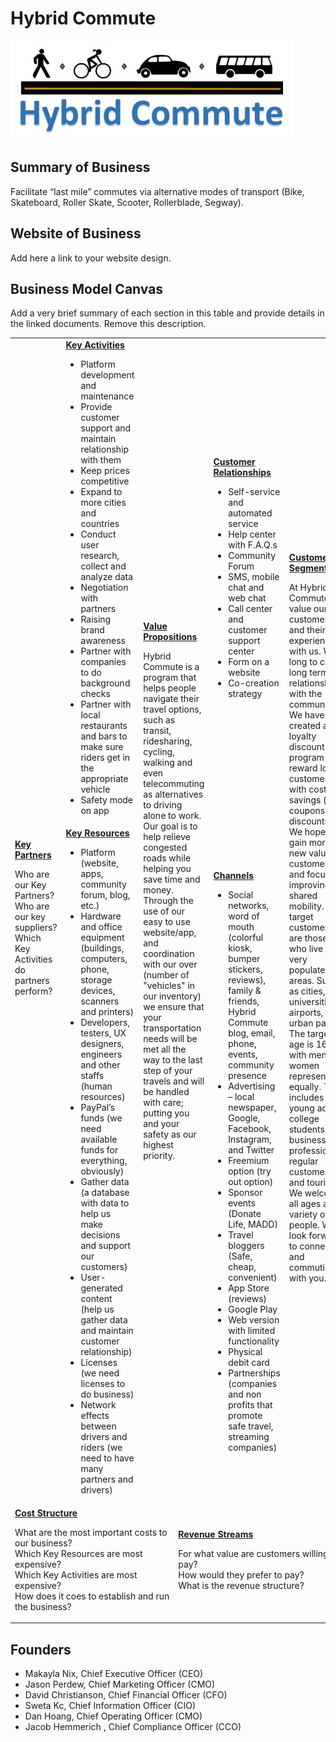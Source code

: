 # Hybrid Commute
![Alt text](hybridcommute.jpg?raw=true "Hybrid Commute")

## Summary of Business
Facilitate “last mile” commutes via alternative modes of transport (Bike, Skateboard, Roller Skate, Scooter, Rollerblade, Segway).

## Website of Business
Add here a link to your website design.

## Business Model Canvas
Add a very brief summary of each section in this table and provide details in the linked documents. Remove this description.

<table>
  <tr>
    <td rowspan="2">
      <b><a href="Key_Partners.md">Key Partners</a></b>
      <p>Who are our Key Partners?<br>
      Who are our key suppliers?<br>
      Which Key Activities do partners perform?</p>
    </td>
    <td>
      <b><a href="Key_Activities.md">Key Activities</a></b>
      <ul>
        <li>Platform development and maintenance</li>
        <li>Provide customer support and maintain relationship with them</li>
        <li>Keep prices competitive</li>
        <li>Expand to more cities and countries</li>
        <li>Conduct user research, collect and analyze data</li>
        <li>Negotiation with partners</li>
        <li>Raising brand awareness</li>
        <li>Partner with companies to do background checks</li>
        <li>Partner with local restaurants and bars to make sure riders get in the appropriate vehicle</li>
        <li>Safety mode on app</li>
      </ul>
    </td>
    <td rowspan="2" colspan="2">
      <b><a href="Value_Propositions.md">Value Propositions</a></b>
      <p>Hybrid Commute is a program that helps people navigate their travel options, such as transit, ridesharing, cycling, walking and even telecommuting as alternatives to driving alone to work. Our goal is to help relieve congested roads while helping you save time and money. Through the use of our easy to use website/app, and coordination with our over (number of "vehicles" in our inventory) we ensure that your transportation needs will be met all the way to the last step of your travels and will be handled with care; putting you and your safety as our highest priority.</p>
      <br><br><br><br><br>
    </td>
    <td>
      <b><a href="Customer_Relationships.md">Customer Relationships</a></b>
       <ul>
         <li>Self-service and automated service</li>
         <li>Help center with F.A.Q.s</li>
         <li>Community Forum</li>
         <li>SMS, mobile chat and web chat</li>
         <li>Call center and customer support center</li>
         <li>Form on a website</li>
         <li>Co-creation strategy</li>
       </ul> 
    </td>
    <td rowspan="2">
      <b><a href="Customer_Segments.md">Customer Segments</a></b>
      <p>At Hybrid Commute we value our customers and their experiences with us. We long to create long term relationships with the community. We have created a loyalty discount program to reward loyal customers with cost savings (i.e. coupons, discounts). We hope to gain more new valuable customers and focus on improving shared mobility. Our target customers are those who live in very populated areas. Such as cities, universities, airports, and urban parts. The target age is 16-34 with men and women represented equally. This includes young adults, college students, business professionals, regular customers, and tourist. We welcome all ages and a variety of people. We look forward to connecting and commuting with you.</p>
    </td>
  </tr>
  <tr>
    <td>
      <b><a href="Key_Resources.md">Key Resources</a></b>
      <ul>
        <li>Platform (website, apps, community forum, blog, etc.)</li>
        <li>Hardware and office equipment (buildings, computers, phone, storage devices, scanners and printers)</li>
        <li>Developers, testers, UX designers, engineers and other staffs (human resources)</li>
        <li>PayPal’s funds (we need available funds for everything, obviously)</li>
        <li>Gather data (a database with data to help us make decisions and support our customers)</li>
        <li>User-generated content (help us gather data and maintain customer relationship)</li>
        <li>Licenses (we need licenses to do business)</li>
        <li>Network effects between drivers and riders (we need to have many partners and drivers)</li>
      </ul>
    </td>
    <td>
      <b><a href="Channels.md">Channels</a></b>
      <ul>
        <li>Social networks, word of mouth (colorful kiosk, bumper stickers, reviews), family & friends, Hybrid Commute blog, email, phone, events, community presence</li>
        <li>Advertising – local newspaper, Google, Facebook, Instagram, and Twitter</li>
        <li>Freemium option (try out option)</li>
        <li>Sponsor events (Donate Life, MADD)</li>
        <li>Travel bloggers (Safe, cheap, convenient)</li>
        <li>App Store (reviews)</li>
        <li>Google Play</li>
        <li>Web version with limited functionality</li>
        <li>Physical debit card</li>
        <li>Partnerships (companies and non profits that promote safe travel, streaming companies)</li>
      </ul>   
    </td>
  </tr>
  <tr>
    <td colspan="3">
      <b><a href="Financial_Plan.md">Cost Structure</a></b>
      <p>What are the most important costs to our business?<br>
      Which Key Resources are most expensive?<br>
      Which Key Activities are most expensive?<br>
      How does it coes to establish and run the business?</p>
    </td>
    <td colspan="3">
      <b><a href="Financial_Plan.md">Revenue Streams</a></b>
      <p>For what value are customers willing to pay? <br>
      How would they prefer to pay? <br>
      What is the revenue structure?</p>
    </td>
  </tr>
</table>

## Founders
<!-- Team members -->
* Makayla Nix, Chief Executive Officer (CEO)
* Jason Perdew, Chief Marketing Officer (CMO)
* David Christianson, Chief Financial Officer (CFO)
* Sweta Kc, Chief Information Officer (CIO)
* Dan Hoang, Chief Operating Officer (CMO)
* Jacob Hemmerich , Chief Compliance Officer (CCO)
